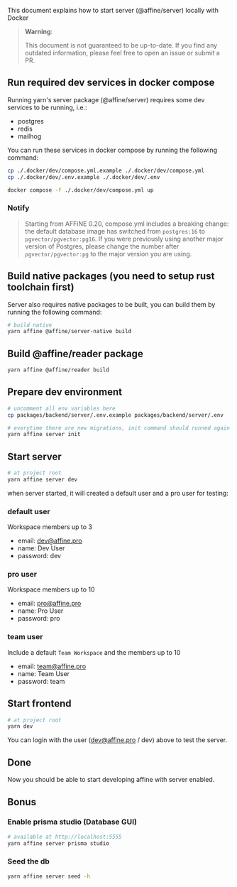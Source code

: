 This document explains how to start server (@affine/server) locally with Docker

> **Warning**:
>
> This document is not guaranteed to be up-to-date.
> If you find any outdated information, please feel free to open an issue or submit a PR.

## Run required dev services in docker compose

Running yarn's server package (@affine/server) requires some dev services to be running, i.e.:

- postgres
- redis
- mailhog

You can run these services in docker compose by running the following command:

```sh
cp ./.docker/dev/compose.yml.example ./.docker/dev/compose.yml
cp ./.docker/dev/.env.example ./.docker/dev/.env

docker compose -f ./.docker/dev/compose.yml up
```

### Notify

> Starting from AFFiNE 0.20, compose.yml includes a breaking change: the default database image has switched from `postgres:16` to `pgvector/pgvector:pg16`. If you were previously using another major version of Postgres, please change the number after `pgvector/pgvector:pg` to the major version you are using.

## Build native packages (you need to setup rust toolchain first)

Server also requires native packages to be built, you can build them by running the following command:

```sh
# build native
yarn affine @affine/server-native build
```

## Build @affine/reader package

```sh
yarn affine @affine/reader build
```

## Prepare dev environment

```sh
# uncomment all env variables here
cp packages/backend/server/.env.example packages/backend/server/.env

# everytime there are new migrations, init command should runned again
yarn affine server init
```

## Start server

```sh
# at project root
yarn affine server dev
```

when server started, it will created a default user and a pro user for testing:

### default user

Workspace members up to 3

- email: dev@affine.pro
- name: Dev User
- password: dev

### pro user

Workspace members up to 10

- email: pro@affine.pro
- name: Pro User
- password: pro

### team user

Include a default `Team Workspace` and the members up to 10

- email: team@affine.pro
- name: Team User
- password: team

## Start frontend

```sh
# at project root
yarn dev
```

You can login with the user (dev@affine.pro / dev) above to test the server.

## Done

Now you should be able to start developing affine with server enabled.

## Bonus

### Enable prisma studio (Database GUI)

```sh
# available at http://localhost:5555
yarn affine server prisma studio
```

### Seed the db

```sh
yarn affine server seed -h
```
